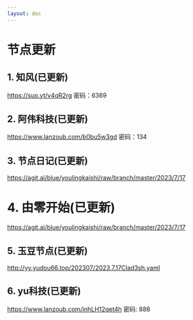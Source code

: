 ```yaml
---
layout: doc
---
```

# 节点更新

## 1. 知风(已更新)

https://suo.yt/v4qR2rg 密码：6369

## 2. 阿伟科技(已更新)

https://www.lanzoub.com/b0bu5w3gd 密码：134

## 3. 节点日记(已更新)

https://agit.ai/blue/youlingkaishi/raw/branch/master/2023/7/17

# 4. 由零开始(已更新)

https://agit.ai/blue/youlingkaishi/raw/branch/master/2023/7/17

## 5. 玉豆节点(已更新)

http://yy.yudou66.top/202307/2023.7.17Clad3sh.yaml
  
## 6. yu科技(已更新)

https://www.lanzoub.com/inhLH12qet4h 密码: 888
